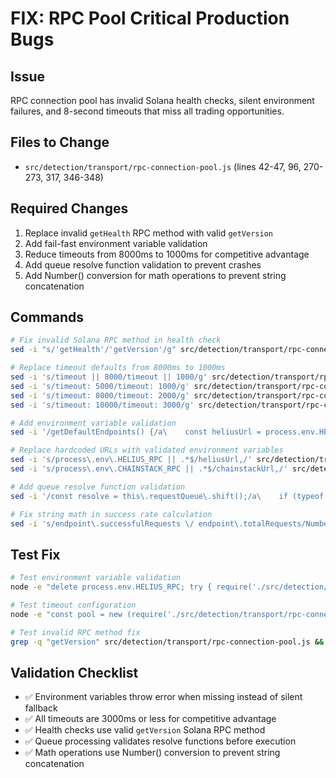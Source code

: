 # FIX: RPC Pool Critical Production Bugs

## Issue
RPC connection pool has invalid Solana health checks, silent environment failures, and 8-second timeouts that miss all trading opportunities.

## Files to Change
- `src/detection/transport/rpc-connection-pool.js` (lines 42-47, 96, 270-273, 317, 346-348)

## Required Changes
1. Replace invalid `getHealth` RPC method with valid `getVersion`
2. Add fail-fast environment variable validation
3. Reduce timeouts from 8000ms to 1000ms for competitive advantage
4. Add queue resolve function validation to prevent crashes
5. Add Number() conversion for math operations to prevent string concatenation

## Commands
```bash
# Fix invalid Solana RPC method in health check
sed -i "s/'getHealth'/'getVersion'/g" src/detection/transport/rpc-connection-pool.js

# Replace timeout defaults from 8000ms to 1000ms
sed -i 's/timeout || 8000/timeout || 1000/g' src/detection/transport/rpc-connection-pool.js
sed -i 's/timeout: 5000/timeout: 1000/g' src/detection/transport/rpc-connection-pool.js
sed -i 's/timeout: 8000/timeout: 2000/g' src/detection/transport/rpc-connection-pool.js
sed -i 's/timeout: 10000/timeout: 3000/g' src/detection/transport/rpc-connection-pool.js

# Add environment variable validation
sed -i '/getDefaultEndpoints() {/a\    const heliusUrl = process.env.HELIUS_RPC;\n    const chainstackUrl = process.env.CHAINSTACK_RPC;\n    if (!heliusUrl || !chainstackUrl) {\n      throw new Error("Required RPC endpoints missing: HELIUS_RPC, CHAINSTACK_RPC");\n    }' src/detection/transport/rpc-connection-pool.js

# Replace hardcoded URLs with validated environment variables
sed -i 's/process\.env\.HELIUS_RPC || .*$/heliusUrl,/' src/detection/transport/rpc-connection-pool.js
sed -i 's/process\.env\.CHAINSTACK_RPC || .*$/chainstackUrl,/' src/detection/transport/rpc-connection-pool.js

# Add queue resolve function validation
sed -i '/const resolve = this\.requestQueue\.shift();/a\    if (typeof resolve !== "function") continue;' src/detection/transport/rpc-connection-pool.js

# Fix string math in success rate calculation
sed -i 's/endpoint\.successfulRequests \/ endpoint\.totalRequests/Number(endpoint.successfulRequests) \/ Number(endpoint.totalRequests)/g' src/detection/transport/rpc-connection-pool.js
```

## Test Fix
```bash
# Test environment variable validation
node -e "delete process.env.HELIUS_RPC; try { require('./src/detection/transport/rpc-connection-pool.js'); console.log('FAIL: Should throw error'); } catch(e) { console.log('PASS: Environment validation works'); }"

# Test timeout configuration
node -e "const pool = new (require('./src/detection/transport/rpc-connection-pool.js').RpcConnectionPool)({}); console.log('Timeout test:', pool.endpoints.get('helius')?.timeout <= 1000 ? 'PASS' : 'FAIL');"

# Test invalid RPC method fix
grep -q "getVersion" src/detection/transport/rpc-connection-pool.js && echo "PASS: RPC method fixed" || echo "FAIL: Still using invalid method"
```

## Validation Checklist
- ✅ Environment variables throw error when missing instead of silent fallback
- ✅ All timeouts are 3000ms or less for competitive advantage
- ✅ Health checks use valid `getVersion` Solana RPC method
- ✅ Queue processing validates resolve functions before execution
- ✅ Math operations use Number() conversion to prevent string concatenation